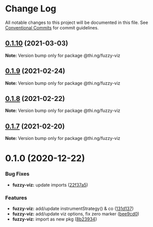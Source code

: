 # Change Log

All notable changes to this project will be documented in this file.
See [Conventional Commits](https://conventionalcommits.org) for commit guidelines.

## [0.1.10](https://github.com/thi-ng/umbrella/compare/@thi.ng/fuzzy-viz@0.1.9...@thi.ng/fuzzy-viz@0.1.10) (2021-03-03)

**Note:** Version bump only for package @thi.ng/fuzzy-viz





## [0.1.9](https://github.com/thi-ng/umbrella/compare/@thi.ng/fuzzy-viz@0.1.8...@thi.ng/fuzzy-viz@0.1.9) (2021-02-24)

**Note:** Version bump only for package @thi.ng/fuzzy-viz





## [0.1.8](https://github.com/thi-ng/umbrella/compare/@thi.ng/fuzzy-viz@0.1.7...@thi.ng/fuzzy-viz@0.1.8) (2021-02-22)

**Note:** Version bump only for package @thi.ng/fuzzy-viz





## [0.1.7](https://github.com/thi-ng/umbrella/compare/@thi.ng/fuzzy-viz@0.1.6...@thi.ng/fuzzy-viz@0.1.7) (2021-02-20)

**Note:** Version bump only for package @thi.ng/fuzzy-viz





# 0.1.0 (2020-12-22)


### Bug Fixes

* **fuzzy-viz:** update imports ([22f37a5](https://github.com/thi-ng/umbrella/commit/22f37a526acd6911720100e77ad41029d8799004))


### Features

* **fuzzy-viz:** add/update instrumentStrategy() & co ([131d137](https://github.com/thi-ng/umbrella/commit/131d13776735e3dd222090a6b514bfbe4878d9f2))
* **fuzzy-viz:** add/update viz options, fix zero marker ([bee9cd0](https://github.com/thi-ng/umbrella/commit/bee9cd08b32ce43cc6661146dd87f35db9516559))
* **fuzzy-viz:** import as new pkg ([8b23934](https://github.com/thi-ng/umbrella/commit/8b239347894bf8c7192890151868ecdb1ac3bf2b))
